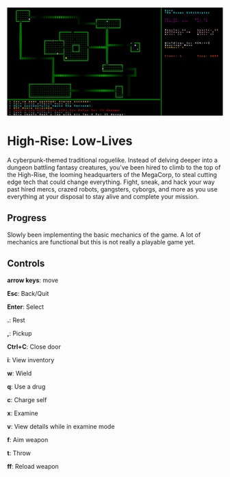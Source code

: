 ![Image of High-Rise](https://raw.githubusercontent.com/kurtjd/high-rise-low-lives/master/Images/high-rise.png)

# High-Rise: Low-Lives
A cyberpunk-themed traditional roguelike. Instead of delving deeper into a dungeon battling fantasy creatures, you've been hired to climb to the top of the High-Rise, the looming headquarters of the MegaCorp, to steal cutting edge tech that could change everything. Fight, sneak, and hack your way past hired mercs, crazed robots, gangsters, cyborgs, and more as you use everything at your disposal to stay alive and complete your mission.


## Progress
Slowly been implementing the basic mechanics of the game. A lot of mechanics are functional but this is not really a playable game yet.

## Controls
**arrow keys**: move

**Esc**: Back/Quit

**Enter**: Select

**.**: Rest

**,**: Pickup

**Ctrl+C**: Close door

**i**: View inventory

**w**: Wield

**q**: Use a drug

**c**: Charge self

**x**: Examine

**v**: View details while in examine mode

**f**: Aim weapon

**t**: Throw

**ff**: Reload weapon
